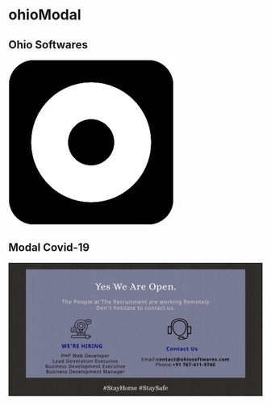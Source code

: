 # ohioModal
## Ohio Softwares
![Ohio](https://github.com/akiikr513/ohioModal/blob/master/OhiO%20Modal/index.png)

## Modal Covid-19
![Modal Covid-19](https://github.com/akiikr513/ohioModal/blob/master/OhiO%20Modal/CovidModal.png)
